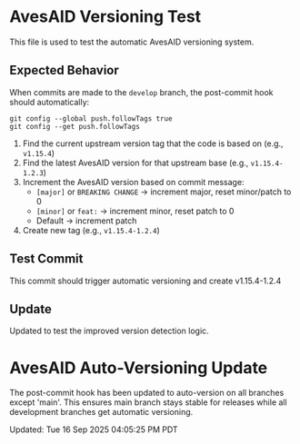 # AvesAID Versioning Test

This file is used to test the automatic AvesAID versioning system.

## Expected Behavior

When commits are made to the `develop` branch, the post-commit hook should automatically:
```
git config --global push.followTags true
git config --get push.followTags
```
1. Find the current upstream version tag that the code is based on (e.g., `v1.15.4`)
2. Find the latest AvesAID version for that upstream base (e.g., `v1.15.4-1.2.3`)
3. Increment the AvesAID version based on commit message:
   - `[major]` or `BREAKING CHANGE` → increment major, reset minor/patch to 0
   - `[minor]` or `feat:` → increment minor, reset patch to 0
   - Default → increment patch
4. Create new tag (e.g., `v1.15.4-1.2.4`)

## Test Commit

This commit should trigger automatic versioning and create v1.15.4-1.2.4

## Update

Updated to test the improved version detection logic.
# AvesAID Auto-Versioning Update

The post-commit hook has been updated to auto-version on all branches except 'main'.
This ensures main branch stays stable for releases while all development branches get automatic versioning.

Updated: Tue 16 Sep 2025 04:05:25 PM PDT
